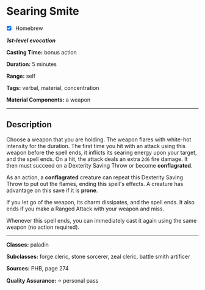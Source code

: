 # Searing Smite

- [x] Homebrew

***1st-level evocation***

**Casting Time:** bonus action

**Duration:** 5 minutes

**Range:** self

**Tags:** verbal, material, concentration

**Material Components:** a weapon

---

## Description
Choose a weapon that you are holding.
The weapon flares with white-hot intensity for the duration.
The first time you hit with an attack using this weapon before the spell ends, it inflicts its searing energy upon your target, and the spell ends.
On a hit, the attack deals an extra `2d6` fire damage.
It then must succeed on a Dexterity Saving Throw or become **conflagrated**.

As an action, a **conflagrated** creature can repeat this Dexterity Saving Throw to put out the flames, ending this spell's effects.
A creature has advantage on this save if it is **prone**.

If you let go of the weapon, its charm dissipates, and the spell ends.
It also ends if you make a Ranged Attack with your weapon and miss.

Whenever this spell ends, you can immediately cast it again using the same weapon (no action required).

---

**Classes:** paladin

**Subclasses:** forge cleric, stone sorcerer, zeal cleric, battle smith artificer

**Sources:** PHB, page 274

**Quality Assurance:** :star: personal pass

